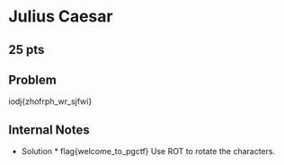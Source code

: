 # Julius Caesar
25 pts
---
## Problem
iodj{zhofrph_wr_sjfwi}

## Internal Notes
* Solution * flag{welcome_to_pgctf}
Use ROT to rotate the characters.
